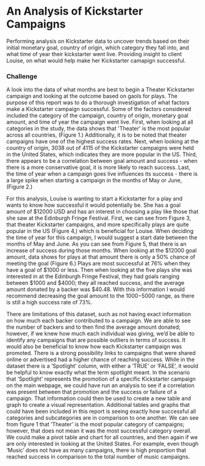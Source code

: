 # An Analysis of Kickstarter Campaigns 
Performing analysis on Kickstarter data to uncover trends based on their initial monetary goal, country of origin, which category they fall into, and what time of year their kickstarter went live. 
Providing insight to client Louise, on what would help make her Kickstarter camapign successful.



### Challenge
A look into the data of what months are best to begin a Theater Kickstarter campaign and looking at the outcome based on gaols for plays.
The purpose of this report was to do a thorough investigation of what factors make a Kickstarter campaign successful. Some of the factors considered included the category of the campaign, country of origin, monetary goal amount, and time of year the campaign went live. First, when looking at all categories in the study, the data shows that 'Theater' is the most popular across all countries, (Figure 1.) Additionally, it is to be noted that theater campaigns have one of the highest success rates. Next, when looking at the country of origin, 3038 out of 4115 of the Kickstarter campaigns were held in the United States, which indicates they are more popular in the US. Third, there appears to be a correlation between goal amount and success - when there is a more conservative goal, it is more likely to reach success. Last, the time of year when a campaign goes live influences its success - there is a large spike when starting a campaign in the months of May or June, (Figure 2.)                                                                       

For this analysis, Louise is wanting to start a Kickstarter for a play and wants to know how successful it would potentially be. She has a goal amount of $12000 USD and has an interest in choosing a play like those that she saw at the Edinburgh Fringe Festival. First, we can see from Figure 3, that theater Kickstarter campaigns, and more specifically plays are quite popular in the US (Figure 4,) which is beneficial for Louise. When deciding the time of year for this campaign, I would suggest a start date between the months of May and June. As you can see from Figure 5, that there is an increase of success during those months. When looking at the $12000 goal amount, data shows for plays at that amount there is only a 50% chance of meeting the goal (Figure 6.) Plays are most successful at 76% when they have a goal of $1000 or less. Then when looking at the five plays she was interested in at the Edinburgh Fringe Festival, they had goals ranging between $1000 and $4000; they all reached success, and the average amount donated by a backer was $40.48. With this information I would recommend decreasing the goal amount to the $1000-$5000 range, as there is still a high success rate of 73%. 
 
There are limitations of this dataset, such as not having exact information on how much each backer contributed to a campaign. We are able to see the number of backers and to then find the average amount donated; however, if we knew how much each individual was giving, we’d be able to identify any campaigns that are possible outliers in terms of success. It would also be beneficial to know how each Kickstarter campaign was promoted. There is a strong possibility links to campaigns that were shared online or advertised had a higher chance of reaching success. While in the dataset there is a ‘Spotlight’ column, with either a ‘TRUE’ or ‘FALSE’, it would be helpful to know exactly what the term spotlight meant. In the scenario that ‘Spotlight’ represents the promotion of a specific Kickstarter campaign on the main webpage, we could have run an analysis to see if a correlation was present between that promotion and the success or failure of a campaign. That information could then be used to create a new table and graph to create a visual representation. Additional tables and graphs that could have been included in this report is seeing exactly how successful all categories and subcategories are in comparison to one another. We can see from figure 1 that ‘Theater’ is the most popular category of campaigns; however, that does not mean it was the most successful category overall. We could make a pivot table and chart for all countries, and then again if we are only interested in looking at the United States. For example, even though ‘Music’ does not have as many campaigns, there is high proportion that reached success in comparison to the total number of music campaigns. 



